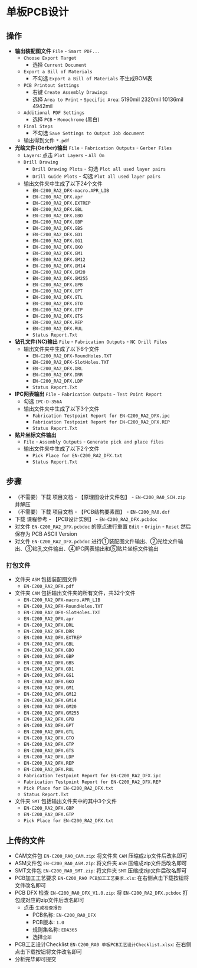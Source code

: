 # 单板PCB设计

## 操作

* __输出装配图文件__ `File` - `Smart PDF...`
  * `Choose Export Target`
    * 选择 `Current Document`
  * `Export a Bill of Materials`
    * 不勾选 `Export a Bill of Materials` 不生成BOM表
  * `PCB Printout Settings`
    * 右键 `Create Assembly Drawings`
    * 选择 `Area to Print` - `Specific Area`: 5190mil 2320mil 10136mil 4942mil
  * `Additional PDF Settings`
    * 选择 `PCB` - `Monochrome` (黑白)
  * `Final Steps`
    * 不勾选 `Save Settings to Output Job document`
  * 输出得到文件 `*.pdf`
* __光绘文件(Gerber)输出__ `File` - `Fabrication Outputs` - `Gerber Files`
  * `Layers`: 点击 `Plot Layers` - `All On`
  * `Drill Drawing`
    * `Drill Drawing Plots` - 勾选 `Plot all used layer pairs`
    * `Drill Guide Plots` - 勾选 `Plot all used layer pairs`
  * 输出文件夹中生成了以下24个文件
    * `EN-C200_RA2_DFX-macro.APR_LIB`
    * `EN-C200_RA2_DFX.apr`
    * `EN-C200_RA2_DFX.EXTREP`
    * `EN-C200_RA2_DFX.GBL`
    * `EN-C200_RA2_DFX.GBO`
    * `EN-C200_RA2_DFX.GBP`
    * `EN-C200_RA2_DFX.GBS`
    * `EN-C200_RA2_DFX.GD1`
    * `EN-C200_RA2_DFX.GG1`
    * `EN-C200_RA2_DFX.GKO`
    * `EN-C200_RA2_DFX.GM1`
    * `EN-C200_RA2_DFX.GM12`
    * `EN-C200_RA2_DFX.GM14`
    * `EN-C200_RA2_DFX.GM20`
    * `EN-C200_RA2_DFX.GM255`
    * `EN-C200_RA2_DFX.GPB`
    * `EN-C200_RA2_DFX.GPT`
    * `EN-C200_RA2_DFX.GTL`
    * `EN-C200_RA2_DFX.GTO`
    * `EN-C200_RA2_DFX.GTP`
    * `EN-C200_RA2_DFX.GTS`
    * `EN-C200_RA2_DFX.REP`
    * `EN-C200_RA2_DFX.RUL`
    * `Status Report.Txt`
* __钻孔文件(NC)输出__ `File` - `Fabrication Outputs` - `NC Drill Files`
  * 输出文件夹中生成了以下6个文件
    * `EN-C200_RA2_DFX-RoundHoles.TXT`
    * `EN-C200_RA2_DFX-SlotHoles.TXT`
    * `EN-C200_RA2_DFX.DRL`
    * `EN-C200_RA2_DFX.DRR`
    * `EN-C200_RA2_DFX.LDP`
    * `Status Report.Txt`
* __IPC网表输出__ `File` - `Fabrication Outputs` - `Test Point Report`
  * 勾选 `IPC-D-356A`
  * 输出文件夹中生成了以下3个文件
    * `Fabrication Testpoint Report for EN-C200_RA2_DFX.ipc`
    * `Fabrication Testpoint Report for EN-C200_RA2_DFX.REP`
    * `Status Report.Txt`
* __贴片坐标文件输出__
  * `File` - `Assembly Outputs` - `Generate pick and place files`
  * 输出文件夹中生成了以下2个文件
    * `Pick Place for EN-C200_RA2_DFX.txt`
    * `Status Report.Txt`

## 步骤

* （不需要）下载 项目文档 - 【原理图设计文件包】 - `EN-C200_RA0_SCH.zip` 并解压
* （不需要）下载 项目文档 - 【PCB结构要素图】 - `EN-C200_RA0.dxf`
* 下载 课程参考 - 【PCB设计实例】 - `EN-C200_RA2_DFX.pcbdoc`
* 对文件 `EN-C200_RA2_DFX.pcbdoc` 的原点进行重置 `Edit` - `Origin` - `Reset` 然后保存为 PCB ASCII Version
* 对文件 `EN-C200_RA2_DFX.pcbdoc` 进行①装配图文件输出、②光绘文件输出、③钻孔文件输出、④IPC网表输出和⑤贴片坐标文件输出

### 打包文件

* 文件夹 `ASM` 包括装配图文件
  * `EN-C200_RA2_DFX.pdf`
* 文件夹 `CAM` 包括输出文件夹的所有文件，共32个文件
  * `EN-C200_RA2_DFX-macro.APR_LIB`
  * `EN-C200_RA2_DFX-RoundHoles.TXT`
  * `EN-C200_RA2_DFX-SlotHoles.TXT`
  * `EN-C200_RA2_DFX.apr`
  * `EN-C200_RA2_DFX.DRL`
  * `EN-C200_RA2_DFX.DRR`
  * `EN-C200_RA2_DFX.EXTREP`
  * `EN-C200_RA2_DFX.GBL`
  * `EN-C200_RA2_DFX.GBO`
  * `EN-C200_RA2_DFX.GBP`
  * `EN-C200_RA2_DFX.GBS`
  * `EN-C200_RA2_DFX.GD1`
  * `EN-C200_RA2_DFX.GG1`
  * `EN-C200_RA2_DFX.GKO`
  * `EN-C200_RA2_DFX.GM1`
  * `EN-C200_RA2_DFX.GM12`
  * `EN-C200_RA2_DFX.GM14`
  * `EN-C200_RA2_DFX.GM20`
  * `EN-C200_RA2_DFX.GM255`
  * `EN-C200_RA2_DFX.GPB`
  * `EN-C200_RA2_DFX.GPT`
  * `EN-C200_RA2_DFX.GTL`
  * `EN-C200_RA2_DFX.GTO`
  * `EN-C200_RA2_DFX.GTP`
  * `EN-C200_RA2_DFX.GTS`
  * `EN-C200_RA2_DFX.LDP`
  * `EN-C200_RA2_DFX.REP`
  * `EN-C200_RA2_DFX.RUL`
  * `Fabrication Testpoint Report for EN-C200_RA2_DFX.ipc`
  * `Fabrication Testpoint Report for EN-C200_RA2_DFX.REP`
  * `Pick Place for EN-C200_RA2_DFX.txt`
  * `Status Report.Txt`
* 文件夹 `SMT` 包括输出文件夹中的其中3个文件
  * `EN-C200_RA2_DFX.GBP`
  * `EN-C200_RA2_DFX.GTP`
  * `Pick Place for EN-C200_RA2_DFX.txt`

## 上传的文件

* CAM文件包 `EN-C200_RA0_CAM.zip`: 将文件夹 `CAM` 压缩成zip文件后改名即可
* ASM文件包 `EN-C200_RA0_ASM.zip`: 将文件夹 `ASM` 压缩成zip文件后改名即可
* SMT文件包 `EN-C200_RA0_SMT.zip`: 将文件夹 `SMT` 压缩成zip文件后改名即可
* PCB加工工艺要求 `EN-C200_RA0 PCB加工工艺要求.xls`: 在右侧点击下载按钮将文件改名即可
* PCB DFX 检查 `EN-C200_RA0_DFX_V1.0.zip`: 将 `EN-C200_RA2_DFX.pcbdoc` 打包成对应的zip文件后改名即可
  * 点击 `生成检查报告`
    * PCB名称: `EN-C200_RA0_DFX`
    * PCB版本: `1.0`
    * 规则集名称: `EDA365`
    * 选择`全部`
* PCB工艺设计Checklist `EN-C200_RA0 单板PCB工艺设计Checklist.xlsx`: 在右侧点击下载按钮将文件改名即可
* 分析完毕即可提交
